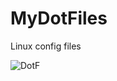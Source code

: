 # MyDotFiles
Linux config files

![DotF](https://user-images.githubusercontent.com/39969900/143937016-8848b9ae-ffd0-4d44-bda2-44b24d1d90c6.png)
